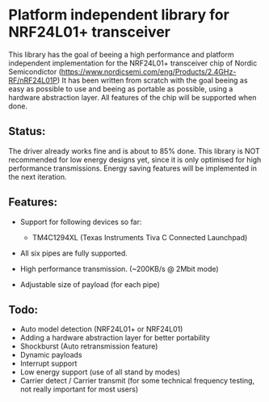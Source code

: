 Platform independent library for NRF24L01+ transceiver
======================================================
This library has the goal of beeing a high performance and platform independent implementation for the NRF24L01+ transceiver chip of Nordic Semicondictor (https://www.nordicsemi.com/eng/Products/2.4GHz-RF/nRF24L01P)
It has been written from scratch with the goal beeing as easy as possible to use and beeing as portable as possible, using a hardware abstraction layer.
All features of the chip will be supported when done.


Status:
-------
The driver already works fine and is about to 85% done.
This library is NOT recommended for low energy designs yet, 
since it is only optimised for high performance transmissions.
Energy saving features will be implemented in the next iteration.


Features:
---------
- Support for following devices so far:
  - TM4C1294XL (Texas Instruments Tiva C Connected Launchpad)

- All six pipes are fully supported.
- High performance transmission. (~200KB/s @ 2Mbit mode)
- Adjustable size of payload (for each pipe)

Todo:
-----
- Auto model detection (NRF24L01+ or NRF24L01)
- Adding a hardware abstraction layer for better portability
- Shockburst (Auto retransmission feature)
- Dynamic payloads
- Interrupt support
- Low energy support (use of all stand by modes)
- Carrier detect / Carrier transmit (for some technical frequency testing, not really important for most users)
